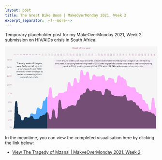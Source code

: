 ```yaml
---
layout: post
title: The Great Bike Boom | MakeOverMonday 2021, Week 2
excerpt_separator:  <!--more-->
---
```


Temporary placeholder post for my MakeOverMonday 2021, Week 2 submission on HIV/AIDs crisis in South Africa.


![The Great Bike Boom](/assets/images/the-great-bike-boom-sigmoid.png)


In the meantime, you can view the completed visualisation here by clicking the link below:

<ul>
<li><a href="https://public.tableau.com/profile/darragh.murray#!/vizhome/HIV-AIDsinSouthAfricanYouth/HIVAIDsinSouthAfrica">View The Tragedy of Mzansi | MakveOverMonday 2021, Week 2</a></li>
</ul>
